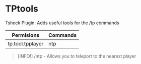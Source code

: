 # TPtools
Tshock Plugin: Adds useful tools for the /tp commands

|  Permisions  |  Commands    |
| ------------ | ------------ |
| tp.tool.tpplayer     | ntp         |

> [INFO!]
> /ntp  -  Allows you to teleport to the nearest player
